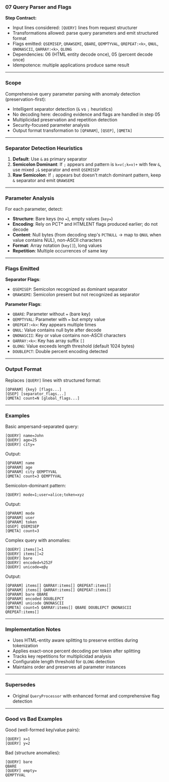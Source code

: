 ### 07 Query Parser and Flags

**Step Contract:**
- Input lines considered: `[QUERY]` lines from request structurer
- Transformations allowed: parse query parameters and emit structured format
- Flags emitted: `QSEMISEP`, `QRAWSEMI`, `QBARE`, `QEMPTYVAL`, `QREPEAT:<k>`, `QNUL`, `QNONASCII`, `QARRAY:<k>`, `QLONG`
- Dependencies: 06 (HTML entity decode once), 05 (percent decode once)
- Idempotence: multiple applications produce same result

---

### Scope

Comprehensive query parameter parsing with anomaly detection (preservation-first):
- Intelligent separator detection (`&` vs `;` heuristics)
- No decoding here: decoding evidence and flags are handled in step 05
- Multiplicidad preservation and repetition detection
- Security-focused parameter analysis
- Output format transformation to `[QPARAM]`, `[QSEP]`, `[QMETA]`

---

### Separator Detection Heuristics

1. **Default**: Use `&` as primary separator
2. **Semicolon Dominant**: If `;` appears and pattern is `k=v(;k=v)+` with few `&`, use mixed `;&` separator and emit `QSEMISEP`
3. **Raw Semicolon**: If `;` appears but doesn't match dominant pattern, keep `&` separator and emit `QRAWSEMI`

---

### Parameter Analysis

For each parameter, detect:
- **Structure**: Bare keys (no `=`), empty values (`key=`)
- **Encoding**: Rely on PCT* and HTMLENT flags produced earlier; do not decode
- **Content**: Null bytes (from decoding step's `PCTNULL` → map to `QNUL` when value contains NUL), non-ASCII characters
- **Format**: Array notation (`key[]`), long values
- **Repetition**: Multiple occurrences of same key

---

### Flags Emitted

**Separator Flags**:
- `QSEMISEP`: Semicolon recognized as dominant separator
- `QRAWSEMI`: Semicolon present but not recognized as separator

**Parameter Flags**:
- `QBARE`: Parameter without `=` (bare key)
- `QEMPTYVAL`: Parameter with `=` but empty value
- `QREPEAT:<k>`: Key appears multiple times
- `QNUL`: Value contains null byte after decode
- `QNONASCII`: Key or value contains non-ASCII characters
- `QARRAY:<k>`: Key has array suffix `[]`
- `QLONG`: Value exceeds length threshold (default 1024 bytes)
- `DOUBLEPCT`: Double percent encoding detected

---

### Output Format

Replaces `[QUERY]` lines with structured format:

```
[QPARAM] {key} [flags...]
[QSEP] [separator_flags...]
[QMETA] count=N [global_flags...]
```

---

### Examples

Basic ampersand-separated query:
```
[QUERY] name=John
[QUERY] age=25
[QUERY] city=
```

Output:
```
[QPARAM] name
[QPARAM] age  
[QPARAM] city QEMPTYVAL
[QMETA] count=3 QEMPTYVAL
```

Semicolon-dominant pattern:
```
[QUERY] mode=1;user=alice;token=xyz
```

Output:
```
[QPARAM] mode
[QPARAM] user
[QPARAM] token
[QSEP] QSEMISEP
[QMETA] count=3
```

Complex query with anomalies:
```
[QUERY] items[]=1
[QUERY] items[]=2
[QUERY] bare
[QUERY] encoded=%252F
[QUERY] unicode=αβγ
```

Output:
```
[QPARAM] items[] QARRAY:items[] QREPEAT:items[]
[QPARAM] items[] QARRAY:items[] QREPEAT:items[]
[QPARAM] bare QBARE
[QPARAM] encoded DOUBLEPCT
[QPARAM] unicode QNONASCII
[QMETA] count=5 QARRAY:items[] QBARE DOUBLEPCT QNONASCII QREPEAT:items[]
```

---

### Implementation Notes

- Uses HTML-entity aware splitting to preserve entities during tokenization
- Applies exact-once percent decoding per token after splitting
- Tracks key repetitions for multiplicidad analysis
- Configurable length threshold for `QLONG` detection
- Maintains order and preserves all parameter instances

---

### Supersedes

- Original `QueryProcessor` with enhanced format and comprehensive flag detection

---

### Good vs Bad Examples

Good (well-formed key/value pairs):
```
[QUERY] x=1
[QUERY] y=2
```

Bad (structure anomalies):
```
[QUERY] bare
QBARE
[QUERY] empty=
QEMPTYVAL
```
